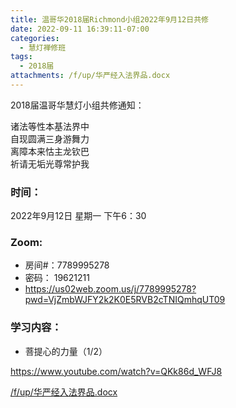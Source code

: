 ```yaml
---
title: 温哥华2018届Richmond小组2022年9月12日共修
date: 2022-09-11 16:39:11-07:00
categories:
  - 慧灯禅修班
tags:
  - 2018届
attachments: /f/up/华严经入法界品.docx
---
```

2018届温哥华慧灯小组共修通知：

诸法等性本基法界中\
自现圆满三身游舞力\
离障本来怙主龙钦巴\
祈请无垢光尊常护我

### 时间：

2022年9月12日 星期一 下午6：30

### Zoom:

* 房间#：7789995278
* 密码： 19621211
* <https://us02web.zoom.us/j/7789995278?pwd=VjZmbWJFY2k2K0E5RVB2cTNIQmhqUT09>

### 学习内容：

* 菩提心的力量（1/2）

<https://www.youtube.com/watch?v=QKk86d_WFJ8>

[/f/up/华严经入法界品.docx](/f/up/华严经入法界品.docx)